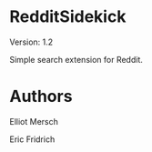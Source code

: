 RedditSidekick
==============
Version: 1.2

Simple search extension for Reddit.

Authors
==============
Elliot Mersch

Eric Fridrich
